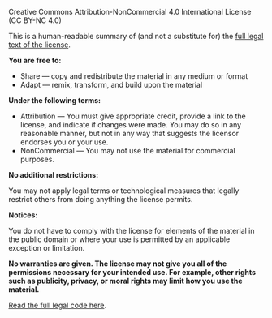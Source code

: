 Creative Commons Attribution-NonCommercial 4.0 International License (CC BY-NC 4.0)

This is a human-readable summary of (and not a substitute for) the [full legal text of the license](https://creativecommons.org/licenses/by-nc/4.0/legalcode).

**You are free to:**

- Share — copy and redistribute the material in any medium or format
- Adapt — remix, transform, and build upon the material

**Under the following terms:**

- Attribution — You must give appropriate credit, provide a link to the license, and indicate if changes were made. You may do so in any reasonable manner, but not in any way that suggests the licensor endorses you or your use.
- NonCommercial — You may not use the material for commercial purposes.

**No additional restrictions:**

You may not apply legal terms or technological measures that legally restrict others from doing anything the license permits.

**Notices:**

You do not have to comply with the license for elements of the material in the public domain or where your use is permitted by an applicable exception or limitation.

**No warranties are given. The license may not give you all of the permissions necessary for your intended use. For example, other rights such as publicity, privacy, or moral rights may limit how you use the material.**

[Read the full legal code here](https://creativecommons.org/licenses/by-nc/4.0/legalcode).
